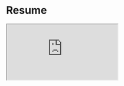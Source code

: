 # Resume
<iframe src="https://github.com/Rithvik1124/Resume/blob/68e4136d2f5ecade3869794e79c74449aefc5ce0/Rithvik%20PAT%20Resume.pdf"></iframe>
